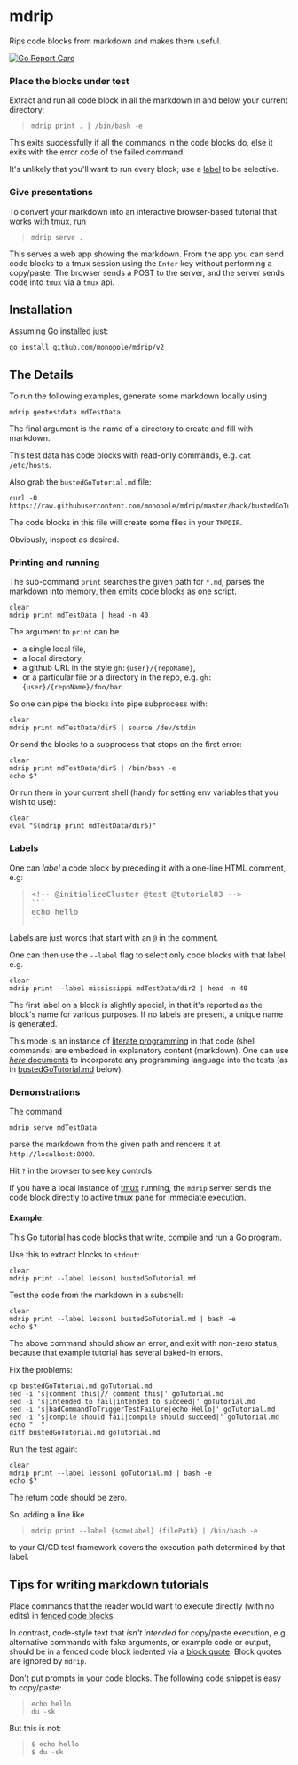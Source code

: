 # mdrip

[fenced code blocks]: https://help.github.com/articles/creating-and-highlighting-code-blocks/#fenced-code-blocks
[travis-mdrip]: https://travis-ci.org/monopole/mdrip
[tmux]: https://github.com/tmux/tmux/wiki

Rips code blocks from markdown and makes them useful.

<!-- [![Build Status](https://travis-ci.org/monopole/mdrip.svg?branch=master)](https://travis-ci.org/monopole/mdrip) -->
[![Go Report Card](https://goreportcard.com/badge/github.com/monopole/mdrip)](https://goreportcard.com/report/github.com/monopole/mdrip)

### Place the blocks under test

Extract and run all code block in all the markdown 
in and below your current directory:
> ```
> mdrip print . | /bin/bash -e
> ```

This exits successfully if all the commands in the code blocks do,
else it exits with the error code of the failed command.

It's unlikely that you'll want to run every block;
use a [label](#labels) to be selective.

### Give presentations

To convert your markdown into an interactive browser-based
tutorial that works with [tmux], run

> ```
> mdrip serve .
> ```

This serves a web app showing the markdown. From the app
you can send code blocks to a tmux session using the `Enter`
key without performing a copy/paste.  The browser
sends a POST to the server, and the server sends code 
into `tmux` via a `tmux` api.

## Installation

Assuming [Go](https://golang.org/dl) installed just:

<!-- @installation -->
```
go install github.com/monopole/mdrip/v2
```

## The Details

To run the following examples, generate some markdown locally using
<!-- @genTestData -->
```
mdrip gentestdata mdTestData
```
The final argument is the name of a directory to create and fill with markdown.

This test data has code blocks with read-only commands, e.g. `cat /etc/hosts`.

Also grab the `bustedGoTutorial.md` file:
<!-- @downloadBusted -->
```
curl -O https://raw.githubusercontent.com/monopole/mdrip/master/hack/bustedGoTutorial.md
```
The code blocks in this file will create some files in your `TMPDIR`.

Obviously, inspect as desired.

### Printing and running

The sub-command `print` searches the given path for `*.md`, parses the markdown
into memory, then emits code blocks as one script.

<!-- @justPrint -->
```
clear
mdrip print mdTestData | head -n 40
```

The argument to `print` can be

* a single local file,
* a local directory,
* a github URL in the style `gh:{user}/{repoName}`,
* or a particular file or a directory in the repo, e.g. `gh:{user}/{repoName}/foo/bar`.

So one can pipe the blocks into pipe subprocess with:

<!-- @pipeToRunAll -->
```
clear
mdrip print mdTestData/dir5 | source /dev/stdin
```
Or send the blocks to a subprocess that stops on the first error:

<!-- @pipeToFailOnErr -->
```
clear
mdrip print mdTestData/dir5 | /bin/bash -e
echo $?
```
Or run them in your current shell (handy for setting env variables that you wish to use):

<!-- @evalInShell -->
```
clear
eval "$(mdrip print mdTestData/dir5)"
```

### Labels

One can _label_ a code block by preceding it with a one-line HTML comment, e.g:

<blockquote>
<pre>
&lt;&#33;-- @initializeCluster @test @tutorial03 --&gt;
&#96;&#96;&#96;
echo hello
&#96;&#96;&#96;
</pre>
</blockquote>

Labels are just words that start with an `@` in the comment.

One can then use the `--label` flag to select only
code blocks with that label, e.g.

<!-- @labelExample -->
```
clear
mdrip print --label mississippi mdTestData/dir2 | head -n 40
```

The first label on a block is slightly special, in
that it's reported as the block's name for various
purposes.  If no labels are present, a unique 
name is generated.

[literate programming]: http://en.wikipedia.org/wiki/Literate_programming
[_here_ documents]: http://tldp.org/LDP/abs/html/here-docs.html

This mode is an instance of [literate programming] in
that code (shell commands) are embedded in explanatory
content (markdown).  One can use [_here_ documents] to
incorporate any programming language into the tests
(as in [bustedGoTutorial.md](./hack/bustedGoTutorial.md) below).

### Demonstrations

The command

<!-- @serveTestData -->
```
mdrip serve mdTestData
```
parse the markdown from the given path and
renders it at `http://localhost:8000`.

Hit `?` in the browser to see key controls.

If you have a local instance of [tmux]
running, the `mdrip` server sends the code
block directly to active tmux
pane for immediate execution.

#### Example:

[Go tutorial]: https://github.com/monopole/mdrip/blob/master/hack/bustedGoTutorial.md
[raw-example]: https://raw.githubusercontent.com/monopole/mdrip/master/hack/bustedGoTutorial.md

This [Go tutorial] has code blocks that write, compile
and run a Go program.

Use this to extract blocks to `stdout`:

<!-- @lookAtBlocks -->
```
clear
mdrip print --label lesson1 bustedGoTutorial.md
```

Test the code from the markdown in a subshell:

<!-- @testTheBlocks -->
```
clear
mdrip print --label lesson1 bustedGoTutorial.md | bash -e
echo $?
```

The above command should show an error, and exit with non-zero status,
because that example tutorial has several baked-in errors.

Fix the problems:
<!-- @fixTutorial -->
```
cp bustedGoTutorial.md goTutorial.md
sed -i 's|comment this|// comment this|' goTutorial.md
sed -i 's|intended to fail|intended to succeed|' goTutorial.md
sed -i 's|badCommandToTriggerTestFailure|echo Hello|' goTutorial.md
sed -i 's|compile should fail|compile should succeed|' goTutorial.md
echo "  "
diff bustedGoTutorial.md goTutorial.md 
```

Run the test again:

<!-- @testAgain -->
```
clear
mdrip print --label lesson1 goTutorial.md | bash -e
echo $?
```

The return code should be zero.

So, adding a line like

> ```
> mdrip print --label {someLabel} {filePath} | /bin/bash -e
> ```

to your CI/CD test framework covers
the execution path determined by that label.


## Tips for writing markdown tutorials

[fenced code blocks]: https://help.github.com/articles/creating-and-highlighting-code-blocks/#fenced-code-blocks
[block quote]: https://github.github.com/gfm/#block-quotes

Place commands that the reader would want to execute directly
(with no edits) in
[fenced code blocks].

In contrast, code-style text that _isn't intended_ for copy/paste execution,
e.g. alternative commands with fake arguments, or example code or output,
should be in a fenced code block indented via a
[block quote]. Block quotes are ignored by `mdrip`.

Don't put prompts in your code blocks.
The following code snippet is easy to copy/paste:
> ```
> echo hello
> du -sk
> ```
But this is not:
> ```
> $ echo hello
> $ du -sk
> ```

